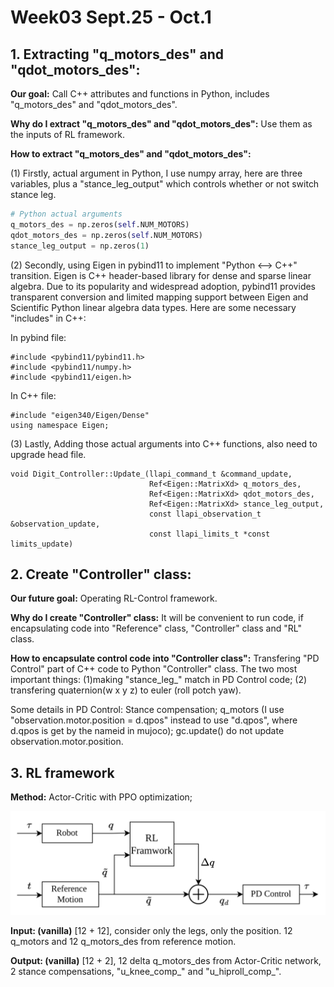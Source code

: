 # Week03 Sept.25 - Oct.1

## 1. Extracting "q_motors_des" and "qdot_motors_des":

**Our goal:** Call C++ attributes and functions in Python, includes "q_motors_des" and "qdot_motors_des".

**Why do I extract "q_motors_des" and "qdot_motors_des":** Use them as the inputs of RL framework.

**How to extract "q_motors_des" and "qdot_motors_des":** 

(1) Firstly, actual argument in Python, I use numpy array, here are three variables, plus a "stance_leg_output" which controls whether or not switch stance leg.

```Python
# Python actual arguments
q_motors_des = np.zeros(self.NUM_MOTORS)
qdot_motors_des = np.zeros(self.NUM_MOTORS)
stance_leg_output = np.zeros(1)
```

(2) Secondly, using Eigen in pybind11 to implement "Python <--> C++" transition. Eigen is C++ header-based library for dense and sparse linear algebra. Due to its popularity and widespread adoption, pybind11 provides transparent conversion and limited mapping support between Eigen and Scientific Python linear algebra data types. Here are some necessary "includes" in C++:

In pybind file:
```
#include <pybind11/pybind11.h>
#include <pybind11/numpy.h>
#include <pybind11/eigen.h>
```

In C++ file:
```
#include "eigen340/Eigen/Dense"
using namespace Eigen;
```

(3) Lastly, Adding those actual arguments into C++ functions, also need to upgrade head file.

```
void Digit_Controller::Update_(llapi_command_t &command_update,
                               Ref<Eigen::MatrixXd> q_motors_des,
                               Ref<Eigen::MatrixXd> qdot_motors_des,
                               Ref<Eigen::MatrixXd> stance_leg_output,
                               const llapi_observation_t &observation_update,
                               const llapi_limits_t *const limits_update)
```

## 2. Create "Controller" class:

**Our future goal:** Operating RL-Control framework.

**Why do I create "Controller" class:** It will be convenient to run code, if encapsulating code into "Reference" class, "Controller" class and "RL" class.

**How to encapsulate control code into "Controller class":** Transfering "PD Control" part of C++ code to Python "Controller" class. The two most important things: (1)making "stance_leg_" match in PD Control code; (2) transfering quaternion(w x y z) to euler (roll potch yaw).

Some details in PD Control: Stance compensation; q_motors (I use "observation.motor.position = d.qpos" instead to use "d.qpos", where d.qpos is get by the nameid in mujoco); gc.update() do not update observation.motor.position.




## 3. RL framework

**Method:** Actor-Critic with PPO optimization;

![image1](https://github.com/mingxiaomichael/Digit-RL/blob/main/Weekly%20Summary/_week02_control%20framework.png)

**Input: (vanilla)** [12 + 12], consider only the legs, only the position. 12 q_motors and 12 q_motors_des from reference motion.

**Output: (vanilla)** [12 + 2], 12 delta q_motors_des from Actor-Critic network, 2 stance compensations, "u_knee_comp_" and "u_hiproll_comp_".